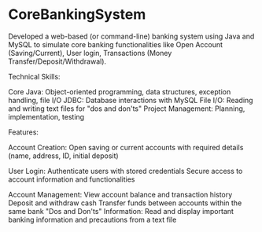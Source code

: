 # CoreBankingSystem

Developed a web-based (or command-line) banking system using Java and MySQL to simulate core banking functionalities like Open Account (Saving/Current), User login, Transactions (Money Transfer/Deposit/Withdrawal).

Technical Skills:

Core Java: Object-oriented programming, data structures, exception handling, file I/O
JDBC: Database interactions with MySQL
File I/O: Reading and writing text files for "dos and don'ts"
Project Management: Planning, implementation, testing

Features:

   Account Creation:
        Open saving or current accounts with required details (name, address, ID, initial deposit)
     
   User Login:
        Authenticate users with stored credentials
        Secure access to account information and functionalities
        
   Account Management:
        View account balance and transaction history
        Deposit and withdraw cash
        Transfer funds between accounts within the same bank
   "Dos and Don'ts" Information:
         Read and display important banking information and precautions from a text file


         
